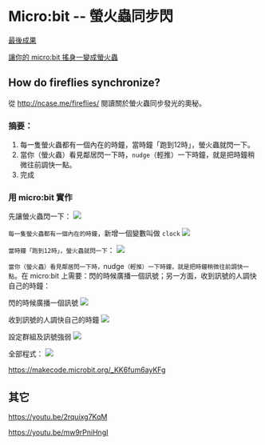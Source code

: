 # Micro:bit -- 螢火蟲同步閃

[最後成果](https://youtu.be/V71hu5AyOkw)

[讓你的 micro:bit 搖身一變成螢火蟲](https://makecode.microbit.org/projects/fireflies)

## How do fireflies synchronize?

從 http://ncase.me/fireflies/ 閱讀關於螢火蟲同步發光的奧秘。

### 摘要：


1. 每一隻螢火蟲都有一個內在的時鐘，當時鐘「跑到12時」，螢火蟲就閃一下。
2. 當你（螢火蟲）看見鄰居閃一下時，`nudge`（輕推）一下時鐘，就是把時鐘稍微往前調快一點。
3. 完成

### 用 micro:bit 實作

先讓螢火蟲閃一下：
![](https://i.imgur.com/46Mj9Pz.png)

`每一隻螢火蟲都有一個內在的時鐘`，新增一個變數叫做 `clock`
![](https://i.imgur.com/mnH9SgM.png)

`當時鐘「跑到12時」，螢火蟲就閃一下`：
![](https://i.imgur.com/exQx6H9.png)

`當你（螢火蟲）看見鄰居閃一下時，`nudge`（輕推）一下時鐘，就是把時鐘稍微往前調快一點`。在 micro:bit 上需要：閃的時候廣播一個訊號；另一方面，收到訊號的人調快自己的時鐘：


閃的時候廣播一個訊號
![](https://i.imgur.com/ubW9XeM.png)

收到訊號的人調快自己的時鐘
![](https://i.imgur.com/xJYXKWp.png)

設定群組及訊號強弱
![](https://i.imgur.com/LaLBRBM.png)

全部程式：
![](https://i.imgur.com/E0uzC2H.png)

https://makecode.microbit.org/_KK6fum6ayKFg

## 其它

https://youtu.be/2rquixg7KqM

https://youtu.be/mw9rPniHngI

